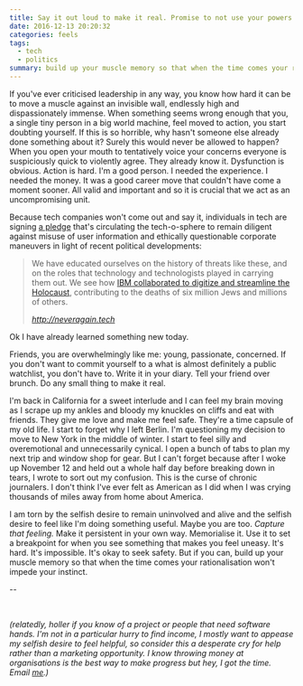 ```yaml
---
title: Say it out loud to make it real. Promise to not use your powers for evil.
date: 2016-12-13 20:20:32
categories: feels
tags:
  - tech
  - politics
summary: build up your muscle memory so that when the time comes your rationalisation won't impede your instinct
---
```

If you've ever criticised leadership in any way, you know how hard it can be to move a muscle against an invisible wall, endlessly high and dispassionately immense. When something seems wrong enough that you, a single tiny person in a big world machine, feel moved to action, you start doubting yourself. If this is so horrible, why hasn't someone else already done something about it? Surely this would never be allowed to happen? When you open your mouth to tentatively voice your concerns everyone is suspiciously quick to violently agree. They already know it. Dysfunction is obvious. Action is hard. I'm a good person. I needed the experience. I needed the money. It was a good career move that couldn't have come a moment sooner. All valid and important and so it is crucial that we act as an uncompromising unit.

Because tech companies won't come out and say it, individuals in tech are signing [a pledge](http://neveragain.tech) that's circulating the tech-o-sphere to remain diligent against misuse of user information and ethically questionable corporate maneuvers in light of recent political developments:

  > We have educated ourselves on the history of threats like these, and on the roles that technology and technologists played in carrying them out. We see how [IBM collaborated to digitize and streamline the Holocaust](http://www.ibmandtheholocaust.com), contributing to the deaths of six million Jews and millions of others.
  >
  > <cite>http://neveragain.tech</cite>

Ok I have already learned something new today.

Friends, you are overwhelmingly like me: young, passionate, concerned. If you don't want to commit yourself to a what is almost definitely a public watchlist, you don't have to. Write it in your diary. Tell your friend over brunch. Do any small thing to make it real.


I'm back in California for a sweet interlude and I can feel my brain moving as I scrape up my ankles and bloody my knuckles on cliffs and eat with friends. They give me love and make me feel safe. They're a time capsule of my old life. I start to forget why I left Berlin. I'm questioning my decision to move to New York in the middle of winter. I start to feel silly and overemotional and unnecessarily cynical. I open a bunch of tabs to plan my next trip and window shop for gear. But I can't forget because after I woke up November 12 and held out a whole half day before breaking down in tears, I wrote to sort out my confusion. This is the curse of chronic journalers. I don't think I've ever felt as American as I did when I was crying thousands of miles away from home about America.

I am torn by the selfish desire to remain uninvolved and alive and the selfish desire to feel like I'm doing something useful. Maybe you are too. _Capture that feeling._ Make it persistent in your own way. Memorialise it. Use it to set a breakpoint for when you see something that makes you feel uneasy. It's hard. It's impossible. It's okay to seek safety. But if you can, build up your muscle memory so that when the time comes your rationalisation won't impede your instinct.

--

&nbsp;

_(relatedly, holler if you know of a project or people that need software hands. I'm not in a particular hurry to find income, I mostly want to appease my selfish desire to feel helpful, so consider this a desperate cry for help rather than a marketing opportunity. I know throwing money at organisations is the best way to make progress but hey, I got the time. Email [me](http://daiyi.co).)_

